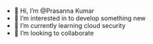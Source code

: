 - 👋 Hi, I’m @Prasanna Kumar
- 👀 I’m interested in to develop something new
- 🌱 I’m currently learning cloud security
- 💞️ I’m looking to collaborate 
  

<!---
Prasanna1808/Prasanna1808 is a ✨ special ✨ repository because its `README.md` (this file) appears on your GitHub profile.
You can click the Preview link to take a look at your changes.
--->
